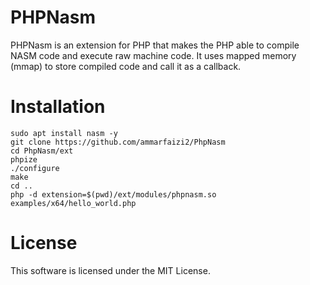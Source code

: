 
# PHPNasm
PHPNasm is an extension for PHP that makes the PHP able to compile NASM code and execute raw machine code. It uses mapped memory (mmap) to store compiled code and call it as a callback.

# Installation
```shell
sudo apt install nasm -y
git clone https://github.com/ammarfaizi2/PhpNasm
cd PhpNasm/ext
phpize
./configure
make
cd ..
php -d extension=$(pwd)/ext/modules/phpnasm.so examples/x64/hello_world.php
```

# License
This software is licensed under the MIT License.